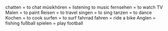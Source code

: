 chatten = to chat
müsikhören = listening to music
fernsehen = to watch TV
Malen = to paint
Reisen = to travel
singen = to sing
tanzen = to dance
Kochen = to cook
surfen = to surf
fahrrad fahren = ride a bike
Anglen = fishing
fußball spielen = play football


